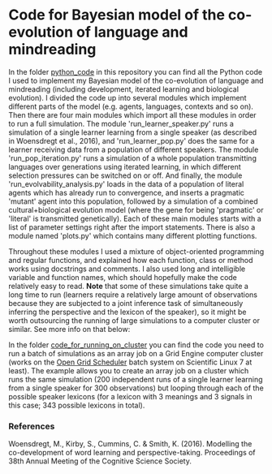 # Code for Bayesian model of the co-evolution of language and mindreading
In the folder [python_code](https://github.com/marieke-woensdregt/model_coevolution_language_mindreading/tree/master/python_code) in this repository you can find all the Python code I used to implement my Bayesian model of the co-evolution of language and mindreading (including development, iterated learning and biological evolution). I divided the code up into several modules which implement different parts of the model (e.g. agents, languages, contexts and so on). Then there are four main modules which import all these modules in order to run a full simulation. The module 'run_learner_speaker.py' runs a simulation of a single learner learning from a single speaker (as described in Woensdregt et al., 2016), and 'run_learner_pop.py' does the same for a learner receiving data from a population of different speakers. The module 'run_pop_iteration.py' runs a simulation of a whole population transmitting languages over generations using iterated learning, in which different selection pressures can be switched on or off. And finally, the module 'run_evolvability_analysis.py' loads in the data of a population of literal agents which has already run to convergence, and inserts a pragmatic 'mutant' agent into this population, followed by a simulation of a combined cultural+biological evolution model (where the gene for being 'pragmatic' or 'literal' is transmitted genetically). Each of these main modules starts with a list of parameter settings right after the import statements.
There is also a module named 'plots.py' which contains many different plotting functions. 

Throughout these modules I used a mixture of object-oriented programming and regular functions, and explained how each function, class or method works using docstrings and comments. I also used long and intelligible variable and function names, which should hopefully make the code relatively easy to read.
**Note** that some of these simulations take quite a long time to run (learners require a relatively large amount of observations because they are subjected to a joint inference task of simultaneously inferring the perspective and the lexicon of the speaker), so it might be worth outsourcing the running of large simulations to a computer cluster or similar. See more info on that below:

In the folder [code_for_running_on_cluster](https://github.com/marieke-woensdregt/model_coevolution_language_mindreading/tree/master/code_for_running_on_cluster) you can find the code you need to run a batch of simulations as an array job on a Grid Engine computer cluster (works on the [Open Grid Scheduler](http://gridscheduler.sourceforge.net/) batch system on Scientific Linux 7 at least). The example  allows you to create an array job on a cluster which runs the same simulation (200 independent runs of a single learner learning from a single speaker for 300 observations) but looping through each of the possible speaker lexicons (for a lexicon with 3 meanings and 3 signals in this case; 343 possible lexicons in total). 



### References
Woensdregt, M., Kirby, S., Cummins, C. & Smith, K. (2016). Modelling the co-development of word learning and perspective-taking. Proceedings of 38th Annual Meeting of the Cognitive Science Society.
